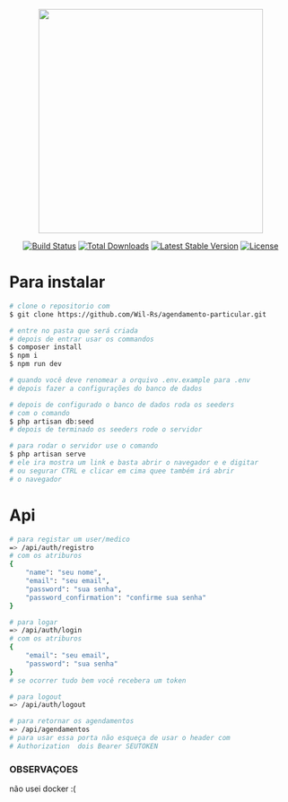 <p align="center"><a href="https://laravel.com" target="_blank"><img src="https://raw.githubusercontent.com/laravel/art/master/logo-lockup/5%20SVG/2%20CMYK/1%20Full%20Color/laravel-logolockup-cmyk-red.svg" width="400"></a></p>

<p align="center">
<a href="https://travis-ci.org/laravel/framework"><img src="https://travis-ci.org/laravel/framework.svg" alt="Build Status"></a>
<a href="https://packagist.org/packages/laravel/framework"><img src="https://img.shields.io/packagist/dt/laravel/framework" alt="Total Downloads"></a>
<a href="https://packagist.org/packages/laravel/framework"><img src="https://img.shields.io/packagist/v/laravel/framework" alt="Latest Stable Version"></a>
<a href="https://packagist.org/packages/laravel/framework"><img src="https://img.shields.io/packagist/l/laravel/framework" alt="License"></a>
</p>


# Para instalar

```bash
# clone o repositorio com
$ git clone https://github.com/Wil-Rs/agendamento-particular.git

# entre no pasta que será criada
# depois de entrar usar os commandos
$ composer install
$ npm i
$ npm run dev

# quando você deve renomear a orquivo .env.example para .env
# depois fazer a configurações do banco de dados

# depois de configurado o banco de dados roda os seeders 
# com o comando
$ php artisan db:seed
# depois de terminado os seeders rode o servidor

# para rodar o servidor use o comando
$ php artisan serve
# ele ira mostra um link e basta abrir o navegador e e digitar
# ou segurar CTRL e clicar em cima quee também irá abrir
# o navegador
```

# Api
```bash
# para registar um user/medico
=> /api/auth/registro
# com os atriburos
{
    "name": "seu nome",
    "email": "seu email",
    "password": "sua senha",
    "password_confirmation": "confirme sua senha"
} 

# para logar 
=> /api/auth/login
# com os atriburos
{
    "email": "seu email",
    "password": "sua senha"
}
# se ocorrer tudo bem você recebera um token

# para logout 
=> /api/auth/logout

# para retornar os agendamentos
=> /api/agendamentos
# para usar essa porta não esqueça de usar o header com
# Authorization  dois Bearer SEUTOKEN

```

### OBSERVAÇOES
não usei docker :(